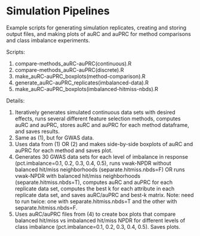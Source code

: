 # Simulation Pipelines

Example scripts for generating simulation replicates, creating and storing output files, and making plots of auRC and auPRC for method comparisons and class imbalance experiments.

Scripts:
1. compare-methods_auRC-auPRC(continuous).R
2. compare-methods_auRC-auPRC(discrete).R
3. make_auRC-auPRC_boxplots(method-comparison).R
4. generate_auRC-auPRC_replicates(imbalanced-data).R
5. make_auRC-auPRC_boxplots(imbalanced-hitmiss-nbds).R

Details:
1. Iteratively generates simulated continuous data sets with desired effects, runs several different feature selection methods, computes auRC and auPRC, stores auRC and auPRC for each method dataframe, and saves results.
2. Same as (1), but for GWAS data.
3. Uses data from (1) OR (2) and makes side-by-side boxplots of auRC and auPRC for each method and saves plot.
4. Generates 30 GWAS data sets for each level of imbalance in response (pct.imbalance=0.1, 0.2, 0.3, 0.4, 0.5), runs vwak-NPDR without balanced hit/miss neighborhoods (separate.hitmiss.nbds=F) OR runs vwak-NPDR with balanced hit/miss neighborhoods (separate.hitmiss.nbds=T), computes auRC and auPRC for each replicate data set, computes the best k for each attribute in each replicate data set, and saves auRC/auPRC and best-k matrix. Note: need to run twice: one with separate.hitmiss.nbds=T and the other with  separate.hitmiss.nbds=F.
5. Uses auRC/auPRC files from (4) to create box plots that compare balanced hit/miss vs imbalanced hit/miss NPDR for different levels of class imbalance (pct.imbalance=0.1, 0.2, 0.3, 0.4, 0.5). Saves plots.